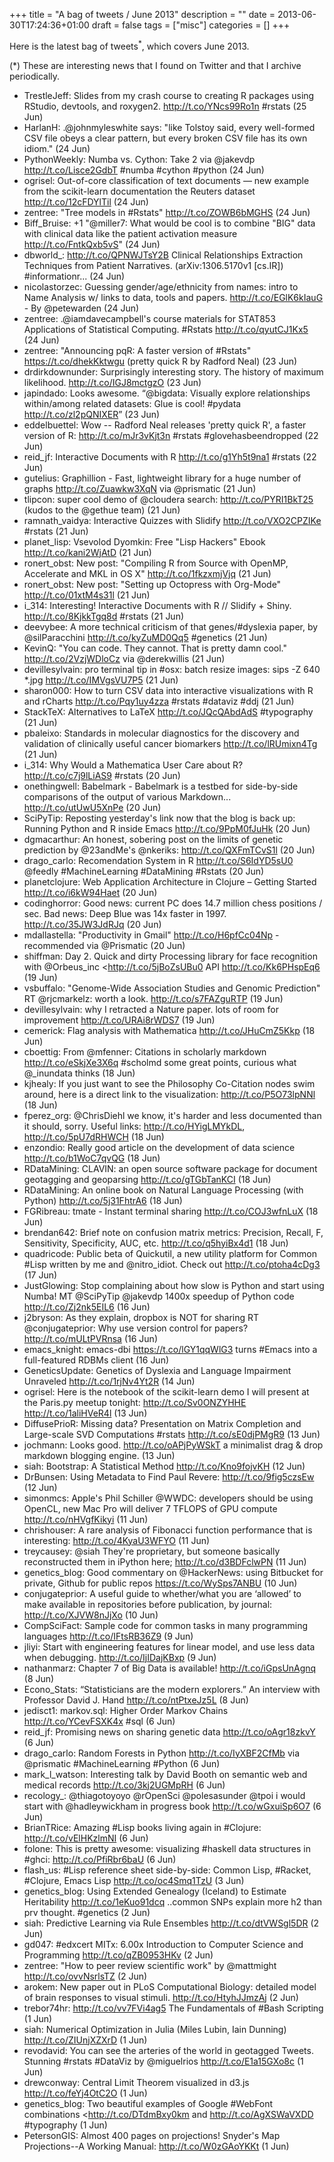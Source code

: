 +++
title = "A bag of tweets / June 2013"
description = ""
date = 2013-06-30T17:24:36+01:00
draft = false
tags = ["misc"]
categories = []
+++

Here is the latest bag of tweets<sup>\*</sup>, which covers June 2013.

<!--more-->

(\*) These are interesting news that I found on Twitter and that I archive periodically.

- TrestleJeff: Slides from my crash course to creating R packages using RStudio, devtools, and roxygen2. <http://t.co/YNcs99Ro1n> #rstats (25 Jun)
- HarlanH: .@johnmyleswhite says: "like Tolstoy said, every well-formed CSV file obeys a clear pattern, but every broken CSV file has its own idiom." (24 Jun)
- PythonWeekly: Numba vs. Cython: Take 2 via @jakevdp <http://t.co/Lisce2GdbT> #numba #cython #python (24 Jun)
- ogrisel: Out-of-core classification of text documents — new example from the scikit-learn documentation the Reuters dataset <http://t.co/12cFDYlTil> (24 Jun)
- zentree: "Tree models in #Rstats" <http://t.co/ZOWB6bMGHS> (24 Jun)
- Biff_Bruise: +1 "@miller7: What would be cool is to combine "BIG" data with clinical data like the patient activation measure <http://t.co/FntkQxb5vS>" (24 Jun)
- dbworld\_: <http://t.co/QPNWJTsY2B> Clinical Relationships Extraction Techniques from Patient Narratives. (arXiv:1306.5170v1 [cs.IR]) #informationr... (24 Jun)
- nicolastorzec: Guessing gender/age/ethnicity from names: intro to Name Analysis w/ links to data, tools and papers. <http://t.co/EGlK6kIauG> - By @petewarden (24 Jun)
- zentree: .@iamdavecampbell's course materials for STAT853 Applications of Statistical Computing. #Rstats <http://t.co/qyutCJ1Kx5> (24 Jun)
- zentree: "Announcing pqR: A faster version of #Rstats" <https://t.co/dhekKktwgu> (pretty quick R by Radford Neal) (23 Jun)
- drdirkdownunder: Surprisingly interesting story. The history of maximum likelihood. <http://t.co/IGJ8mctgzO> (23 Jun)
- japindado: Looks awesome. “@bigdata: Visually explore relationships within/among related datasets: Glue is cool! #pydata <http://t.co/zl2pQNIXER>” (23 Jun)
- eddelbuettel: Wow -- Radford Neal releases 'pretty quick R', a faster version of R: <http://t.co/mJr3vKjt3n> #rstats #glovehasbeendropped (22 Jun)
- reid_jf: Interactive Documents with R <http://t.co/g1Yh5t9na1> #rstats (22 Jun)
- gutelius: Graphillion - Fast, lightweight library for a huge number of graphs <http://t.co/Zuawkw3XqN> via @prismatic (21 Jun)
- tlipcon: super cool demo of @cloudera search: <http://t.co/PYRI1BkT25> (kudos to the @gethue team) (21 Jun)
- ramnath_vaidya: Interactive Quizzes with Slidify <http://t.co/VXO2CPZIKe> #rstats (21 Jun)
- planet_lisp: Vsevolod Dyomkin: Free "Lisp Hackers" Ebook <http://t.co/kani2WjAtD> (21 Jun)
- ronert_obst: New post: "Compiling R from Source with OpenMP, Accelerate and MKL in OS X" <http://t.co/1fkzxmjVjq> (21 Jun)
- ronert_obst: New post: "Setting up Octopress with Org-Mode" <http://t.co/01xtM4s31l> (21 Jun)
- i_314: Interesting! Interactive Documents with R // Slidify + Shiny. <http://t.co/8KjkkTgq8d> #rstats (21 Jun)
- deevybee: A more technical criticism of that genes/#dyslexia paper, by @silParacchini <http://t.co/kyZuMD0Qq5> #genetics (21 Jun)
- KevinQ: "You can code. They cannot. That is pretty damn cool." <http://t.co/2VzjWDloCz> via @derekwillis (21 Jun)
- devillesylvain: pro terminal tip in #osx: batch resize images: sips -Z 640 \*.jpg <http://t.co/IMVgsVU7P5> (21 Jun)
- sharon000: How to turn CSV data into interactive visualizations with R and rCharts <http://t.co/Pqy1uy4zza> #rstats #dataviz #ddj (21 Jun)
- StackTeX: Alternatives to LaTeX <http://t.co/JQcQAbdAdS> #typography (21 Jun)
- pbaleixo: Standards in molecular diagnostics for the discovery and validation of clinically useful cancer biomarkers <http://t.co/lRUmixn4Tg> (21 Jun)
- i_314: Why Would a Mathematica User Care about R? <http://t.co/c7j9lLiAS9> #rstats (20 Jun)
- onethingwell: Babelmark - Babelmark is a testbed for side-by-side comparisons of the output of various Markdown... <http://t.co/utUwU5XnPe> (20 Jun)
- SciPyTip: Reposting yesterday's link now that the blog is back up: Running Python and R inside Emacs <http://t.co/9PpM0fJuHk> (20 Jun)
- dgmacarthur: An honest, sobering post on the limits of genetic prediction by @23andMe's @nkeriks: <http://t.co/QXFmTCvS1l> (20 Jun)
- drago_carlo: Recomendation System in R <http://t.co/S6IdYD5sU0> @feedly #MachineLearning #DataMining #Rstats (20 Jun)
- planetclojure: Web Application Architecture in Clojure – Getting Started <http://t.co/i6kW94Haet> (20 Jun)
- codinghorror: Good news: current PC does 14.7 million chess positions / sec. Bad news: Deep Blue was 14x faster in 1997. <http://t.co/35JW3JdRJq> (20 Jun)
- mdallastella: "Productivity in Gmail" <http://t.co/H6pfCc04Np> - recommended via @Prismatic (20 Jun)
- shiffman: Day 2. Quick and dirty Processing library for face recognition with @Orbeus_inc <http://t.co/5jBoZsUBu0 API <http://t.co/Kk6PHspEq6> (19 Jun)
- vsbuffalo: "Genome-Wide Association Studies and Genomic Prediction" RT @rjcmarkelz: worth a look. <http://t.co/s7FAZguRTP> (19 Jun)
- devillesylvain: why I retracted a Nature paper. lots of room for improvement <http://t.co/URAi8rWDS7> (19 Jun)
- cemerick: Flag analysis with Mathematica <http://t.co/JHuCmZ5Kkp> (18 Jun)
- cboettig: From @mfenner: Citations in scholarly markdown <http://t.co/eSkjXe3X6q> #scholmd some great points, curious what @\_inundata thinks (18 Jun)
- kjhealy: If you just want to see the Philosophy Co-Citation nodes swim around, here is a direct link to the visualization: <http://t.co/P5O73lpNNl> (18 Jun)
- fperez_org: @ChrisDiehl we know, it's harder and less documented than it should, sorry. Useful links: <http://t.co/HYigLMYkDL>, <http://t.co/5pU7dRHWCH> (18 Jun)
- enzondio: Really good article on the development of data science <http://t.co/b1WoC7qvQG> (18 Jun)
- RDataMining: CLAVIN: an open source software package for document geotagging and geoparsing <http://t.co/gTGbTanKCI> (18 Jun)
- RDataMining: An online book on Natural Language Processing (with Python) <http://t.co/5j31FhtrA6> (18 Jun)
- FGRibreau: tmate - Instant terminal sharing <http://t.co/COJ3wfnLuX> (18 Jun)
- brendan642: Brief note on confusion matrix metrics: Precision, Recall, F, Sensitivity, Specificity, AUC, etc. <http://t.co/q5hyiBx4d1> (18 Jun)
- quadricode: Public beta of Quickutil, a new utility platform for Common #Lisp written by me and @nitro_idiot. Check out <http://t.co/ptoha4cDg3> (17 Jun)
- JustGlowing: Stop complaining about how slow is Python and start using Numba! MT @SciPyTip @jakevdp 1400x speedup of Python code <http://t.co/Zj2nk5EIL6> (16 Jun)
- j2bryson: As they explain, dropbox is NOT for sharing RT @conjugateprior: Why use version control for papers? <http://t.co/mULtPVRnsa> (16 Jun)
- emacs_knight: emacs-dbi <https://t.co/lGY1qqWlG3> turns #Emacs into a full-featured RDBMs client (16 Jun)
- GeneticsUpdate: Genetics of Dyslexia and Language Impairment Unraveled <http://t.co/1rjNv4Yt2R> (14 Jun)
- ogrisel: Here is the notebook of the scikit-learn demo I will present at the Paris.py meetup tonight: <http://t.co/Sv0ONZYHHE> <http://t.co/1aliHVeR4l> (13 Jun)
- DiffusePrioR: Missing data? Presentation on Matrix Completion and Large-scale SVD Computations #rstats <http://t.co/sE0djPMgR9> (13 Jun)
- jochmann: Looks good. <http://t.co/oAPjPyWSkT> a minimalist drag & drop markdown blogging engine. (13 Jun)
- siah: Bootstrap: A Statistical Method <http://t.co/Kno9fojvKH> (12 Jun)
- DrBunsen: Using Metadata to Find Paul Revere: <http://t.co/9fig5czsEw> (12 Jun)
- simonmcs: Apple's Phil Schiller @WWDC: developers should be using OpenCL, new Mac Pro will deliver 7 TFLOPS of GPU compute <http://t.co/nHVgfKikyi> (11 Jun)
- chrishouser: A rare analysis of Fibonacci function performance that is interesting: <http://t.co/4KyaU3WFYO> (11 Jun)
- treycausey: @siah They're proprietary, but someone basically reconstructed them in iPython here; <http://t.co/d3BDFclwPN> (11 Jun)
- genetics_blog: Good commentary on @HackerNews: using Bitbucket for private, Github for public repos <https://t.co/WySps7ANBU> (10 Jun)
- conjugateprior: A useful guide to whether/what you are ‘allowed’ to make available in repositories before publication, by journal: <http://t.co/XJVW8nJjXo> (10 Jun)
- CompSciFact: Sample code for common tasks in many programming languages <http://t.co/IFtsRB36Z9> (9 Jun)
- jliyi: Start with engineering features for linear model, and use less data when debugging. <http://t.co/IjIDajKBxp> (9 Jun)
- nathanmarz: Chapter 7 of Big Data is available! <http://t.co/iGpsUnAgnq> (8 Jun)
- Econo_Stats: “Statisticians are the modern explorers.” An interview with Professor David J. Hand <http://t.co/ntPtxeJz5L> (8 Jun)
- jedisct1: markov.sql: Higher Order Markov Chains <http://t.co/YCevFSXK4x> #sql (6 Jun)
- reid_jf: Promising news on sharing genetic data <http://t.co/oAgr18zkvY> (6 Jun)
- drago_carlo: Random Forests in Python <http://t.co/IyXBF2CfMb> via @prismatic #MachineLearning #Python (6 Jun)
- mark_l_watson: Interesting talk by David Booth on semantic web and medical records <http://t.co/3kj2UGMpRH> (6 Jun)
- recology\_: @thiagotoyoyo @rOpenSci @polesasunder @tpoi i would start with @hadleywickham in progress book <http://t.co/wGxuiSp6O7> (6 Jun)
- BrianTRice: Amazing #Lisp books living again in #Clojure: <http://t.co/vElHKzlmNI> (6 Jun)
- folone: This is pretty awesome: visualizing #haskell data structures in #ghci: <http://t.co/PfiRbr6baU> (6 Jun)
- flash_us: #Lisp reference sheet side-by-side: Common Lisp, #Racket, #Clojure, Emacs Lisp <http://t.co/oc4Smq1TzU> (3 Jun)
- genetics_blog: Using Extended Genealogy (Iceland) to Estimate Heritability <http://t.co/1eKuo91dcq> ..common SNPs explain more h2 than prv thought. #genetics (2 Jun)
- siah: Predictive Learning via Rule Ensembles <http://t.co/dtVWSgl5DR> (2 Jun)
- gd047: #edxcert MITx: 6.00x Introduction to Computer Science and Programming <http://t.co/qZB0953HKv> (2 Jun)
- zentree: "How to peer review scientific work" by @mattmight <http://t.co/ovvNsrlsTZ> (2 Jun)
- arokem: New paper out in PLoS Computational Biology: detailed model of brain responses to visual stimuli. <http://t.co/HtyhJJmzAj> (2 Jun)
- trebor74hr: <http://t.co/vv7FVi4ag5> The Fundamentals of #Bash Scripting (1 Jun)
- siah: Numerical Optimization in Julia (Miles Lubin, Iain Dunning) <http://t.co/ZIUnjXZXrD> (1 Jun)
- revodavid: You can see the arteries of the world in geotagged Tweets. Stunning #rstats #DataViz by @miguelrios <http://t.co/E1a15GXo8c> (1 Jun)
- drewconway: Central Limit Theorem visualized in d3.js <http://t.co/feYj4OtC2O> (1 Jun)
- genetics_blog: Two beautiful examples of Google #WebFont combinations <http://t.co/DTdmBxy0km and <http://t.co/AgXSWaVXDD> #typography (1 Jun)
- PetersonGIS: Almost 400 pages on projections! Snyder's Map Projections--A Working Manual: <http://t.co/W0zGAoYKKt> (1 Jun)

